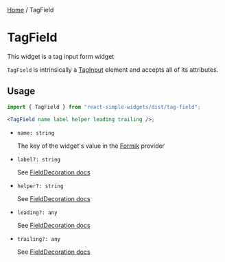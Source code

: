 [Home](../../../README.md) / TagField

# TagField

This widget is a tag input form widget

`TagField` is intrinsically a [TagInput](../tag-input/tag-input-usage.md)  element and accepts all of its attributes.

## Usage

```jsx
import { TagField } from "react-simple-widgets/dist/tag-field";

<TagField name label helper leading trailing />;
```

- `name: string`

  The key of the widget's value in the [Formik](https://jaredpalmer.com/formik/) provider

- `label?: string`

  See [FieldDecoration docs](../field-decoration/field-decoration-usage.md)

- `helper?: string`

  See [FieldDecoration docs](../field-decoration/field-decoration-usage.md)

- `leading?: any`

  See [FieldDecoration docs](../field-decoration/field-decoration-usage.md)

- `trailing?: any`

  See [FieldDecoration docs](../field-decoration/field-decoration-usage.md)
